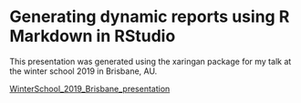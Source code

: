 # Generating dynamic reports using R Markdown in RStudio
This presentation was generated using the xaringan package for my talk at the winter school 2019 in Brisbane, AU. 

[WinterSchool_2019_Brisbane_presentation](http://127.0.0.1:4981/presentation/WinterSchool_2019_Brisbane_slides.html#1)
